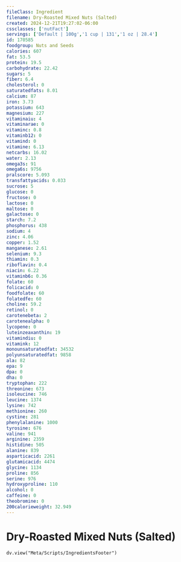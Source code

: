 ```yaml
---
fileClass: Ingredient
filename: Dry-Roasted Mixed Nuts (Salted)
created: 2024-12-21T19:27:02-06:00
cssclasses: ['nutFact']
servings: ['Default | 100g','1 cup | 131','1 oz | 28.4']
id: 170585
foodgroup: Nuts and Seeds
calories: 607
fat: 53.5
protein: 19.5
carbohydrate: 22.42
sugars: 5
fiber: 6.4
cholesterol: 0
saturatedfats: 8.01
calcium: 87
iron: 3.73
potassium: 643
magnesium: 227
vitaminaiu: 4
vitaminarae: 0
vitaminc: 0.8
vitaminb12: 0
vitamind: 0
vitamine: 6.13
netcarbs: 16.02
water: 2.13
omega3s: 91
omega6s: 9756
pralscore: 5.093
transfattyacids: 0.033
sucrose: 5
glucose: 0
fructose: 0
lactose: 0
maltose: 0
galactose: 0
starch: 7.2
phosphorus: 438
sodium: 4
zinc: 4.06
copper: 1.52
manganese: 2.61
selenium: 9.3
thiamin: 0.3
riboflavin: 0.4
niacin: 6.22
vitaminb6: 0.36
folate: 60
folicacid: 0
foodfolate: 60
folatedfe: 60
choline: 59.2
retinol: 0
carotenebeta: 2
carotenealpha: 0
lycopene: 0
luteinzeaxanthin: 19
vitamindiu: 0
vitamink: 12
monounsaturatedfat: 34532
polyunsaturatedfat: 9858
ala: 82
epa: 9
dpa: 0
dha: 0
tryptophan: 222
threonine: 673
isoleucine: 746
leucine: 1374
lysine: 742
methionine: 260
cystine: 281
phenylalanine: 1000
tyrosine: 676
valine: 941
arginine: 2359
histidine: 505
alanine: 839
asparticacid: 2261
glutamicacid: 4474
glycine: 1134
proline: 856
serine: 976
hydroxyproline: 110
alcohol: 0
caffeine: 0
theobromine: 0
200calorieweight: 32.949
---
```


# Dry-Roasted Mixed Nuts (Salted)

```dataviewjs
dv.view("Meta/Scripts/IngredientsFooter")
```